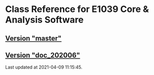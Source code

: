 # Class Reference for E1039 Core & Analysis Software
## [Version "master"](master/)
## [Version "doc_202006"](doc_202006/)
Last updated at 2021-04-09 11:15:45.
